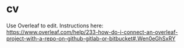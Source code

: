 # cv
Use Overleaf to edit. Instructions here:  
https://www.overleaf.com/help/233-how-do-i-connect-an-overleaf-project-with-a-repo-on-github-gitlab-or-bitbucket#.Wen0eGhSxRY
